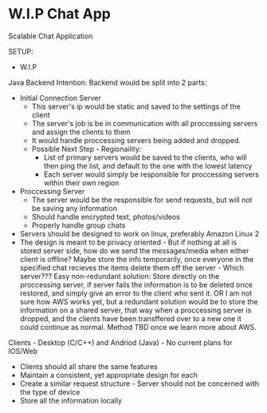 # W.I.P Chat App
Scalable Chat Application

SETUP:
  - W.I.P

Java Backend 
 Intention:
 Backend would be split into 2 parts:
 - Initial Connection Server
    - This server's ip would be static and saved to the settings of the client
    - The server's job is be in communication with all proccessing servers and assign the clients to them
    - It would handle proccessing servers being added and dropped.
    - Possible Next Step - Regionaility:
      - List of primary servers would be saved to the clients, who will then ping the list, 
   and default to the one with the lowest latency
      - Each server would simply be responsible for proccessing servers within their own region
 - Proccessing Server
    - The server would be the responsible for send requests, but will not be saving any information
    - Should handle encrypted text, photos/videos
    - Properly handle group chats
 - Servers should be designed to work on linux, preferably Amazon Linux 2
 - The design is meant to be privacy oriented - But if nothing at all is stored server side, 
 how do we send the messages/media when either client is offline? Maybe store the info temporarily,
 once everyone in the specified chat recieves the items delete them off the server - Which server???
 Easy non-redundant solution: Store directly on the proccessing server, if server fails the information
 is to be deleted once restored, and simply give an error to the client who sent it. OR I am not sure 
 how AWS works yet, but a redundant solution would be to store the information on a shared server,
 that way when a proccessing server is dropped, and the clients have been transffered over to a new one
 it could continue as normal. Method TBD once we learn more about AWS.
 
Clients - Desktop (C/C++) and Andriod (Java) - No current plans for IOS/Web
 - Clients should all share the same features
 - Maintain a consistent, yet appropriate design for each
 - Create a similar request structure - Server should not be concerned with the type of device
 - Store all the information locally
